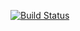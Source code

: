 [![Build Status](https://travis-ci.org/ed0wolf/gojistatic.svg)](https://travis-ci.org/ed0wolf/gojistatic)
